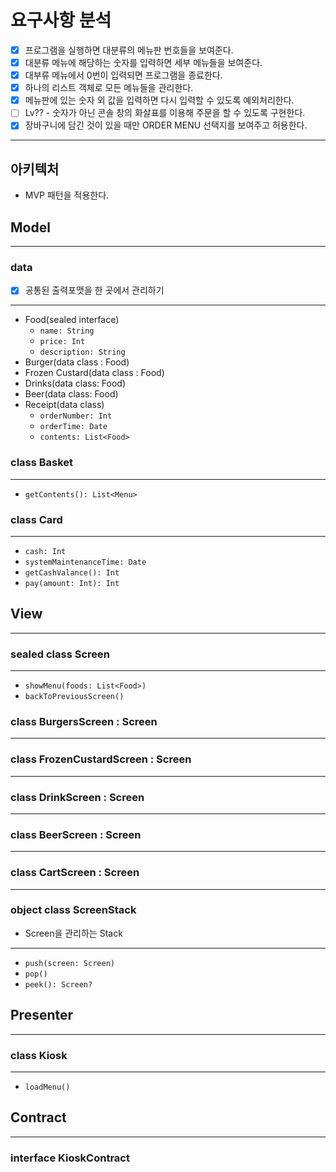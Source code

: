 # 요구사항 분석

- [x] 프로그램을 실행하면 대분류의 메뉴판 번호들을 보여준다.
- [x] 대분류 메뉴에 해당하는 숫자를 입력하면 세부 메뉴들을 보여준다.
- [x] 대부류 메뉴에서 0번이 입력되면 프로그램을 종료한다.
- [x] 하나의 리스트 객체로 모든 메뉴들을 관리한다.
- [x] 메뉴판에 있는 숫자 외 값을 입력하면 다시 입력할 수 있도록 예외처리한다.
- [ ] Lv?? - 숫자가 아닌 콘솔 창의 화살표를 이용해 주문을 할 수 있도록 구현한다.
- [x] 장바구니에 담긴 것이 있을 때만 ORDER MENU 선택지를 보여주고 허용한다.
---

## 아키텍처

- MVP 패턴을 적용한다.

## Model

---

### data

- [x] 공통된 출력포맷을 한 곳에서 관리하기
---
- Food(sealed interface)
    - `name: String`
    - `price: Int`
    - `description: String`
- Burger(data class : Food)
- Frozen Custard(data class : Food)
- Drinks(data class: Food)
- Beer(data class: Food)
- Receipt(data class)
  - `orderNumber: Int`
  - `orderTime: Date`
  - `contents: List<Food>`


### class Basket

---
- `getContents(): List<Menu>`

### class Card

---
- `cash: Int`
- `systemMaintenanceTime: Date`
- `getCashValance(): Int`
- `pay(amount: Int): Int`


## View

---

### sealed class Screen

---

- `showMenu(foods: List<Food>)`
- `backToPreviousScreen()`

### class BurgersScreen : Screen

---

### class FrozenCustardScreen : Screen

---

### class DrinkScreen : Screen

---

### class BeerScreen : Screen

---

### class CartScreen : Screen

---

### object class ScreenStack


- Screen을 관리하는 Stack

---

- `push(screen: Screen)`
- `pop()`
- `peek(): Screen?`

## Presenter

---

### class Kiosk

---
- `loadMenu()`

## Contract

---

### interface KioskContract